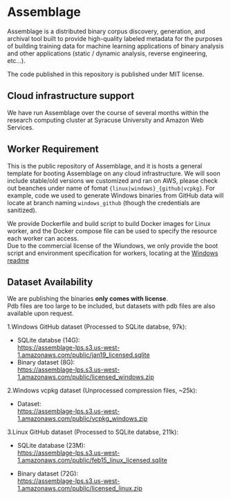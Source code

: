 # Assemblage

Assemblage is a distributed binary corpus discovery, generation, and archival tool built to provide high-quality labeled metadata for the purposes of building training data for machine learning applications of binary analysis and other applications (static / dynamic analysis, reverse engineering, etc...).

The code published in this repository is published under MIT license.

## Cloud infrastructure support

We have run Assemblage over the course of several months within the research computing cluster at Syracuse University and Amazon Web Services. 

## Worker Requirement

This is the public repository of Assemblage, and it is hosts a general template for booting Assemblage on any cloud infrastructure. We will soon include stable/old versions we customized and ran on AWS, please check out beanches under name of fomat `{linux|windows}_{github|vcpkg}`. For example, code we used to generate Windows binaries from GitHub data will locate at branch naming `windows_github` (though the credentials are sanitized).

We provide Dockerfile and build script to build Docker images for Linux worker, and the Docker compose file can be used to specify the resource each worker can access.  
Due to the commercial license of the Wiundows, we only provide the boot script and environment specification for workers, locating at the [Windows readme](assemblage/windows/README.md)

## Dataset Availability

We are publishing the binaries __only comes with license__.  
Pdb files are too large to be included, but datasets with pdb files are also available upon request.

1.Windows GitHub dataset (Processed to SQLite databse, 97k):  
*   SQLite databse (14G):  
https://assemblage-lps.s3.us-west-1.amazonaws.com/public/jan19_licensed.sqlite  
*   Binary dataset (8G):  
https://assemblage-lps.s3.us-west-1.amazonaws.com/public/licensed_windows.zip  

2.Windows vcpkg dataset (Unprocessed compression files, ~25k):
*   Dataset:  
https://assemblage-lps.s3.us-west-1.amazonaws.com/public/vcpkg_windows.zip


3.Linux GitHub dataset (Processed to SQLite databse, 211k):

*   SQLite database (23M):  
https://assemblage-lps.s3.us-west-1.amazonaws.com/public/feb15_linux_licensed.sqlite

*   Binary dataset (72G):  
https://assemblage-lps.s3.us-west-1.amazonaws.com/public/licensed_linux.zip

